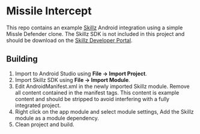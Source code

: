 # Missile Intercept

This repo contains an example [Skillz](http://skillz.com) Android integration using a simple Missle Defender clone. The Skillz SDK is not included in this project and should be download on the [Skillz Developer Portal](https://skillz.com/developer/downloads).

## Building

1. Import to Android Studio using **File -> Import Project**.
2. Import Skillz SDK using **File -> Import Module**.
3. Edit AndroidManifest.xml in the newly imported Skillz module. Remove all content contained in the manifest tags. This content is example content and should be stripped to avoid interfering with a fully integrated project. 
4. Right click on the app module and select module settings, Add the Skillz module as a module dependency.
5. Clean project and build.

